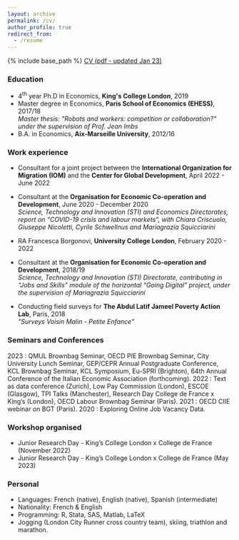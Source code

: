 ```yaml
---
layout: archive
permalink: /cv/
author_profile: true
redirect_from:
  - /resume
---
```


{% include base_path %}
[CV (pdf - updated Jan 23)](http://elodieandrieu.github.io/files/CV_andrieu_v1.pdf)

### Education
* 4<sup>th</sup> year Ph.D in Economics, **King's College London**, 2019
* Master degree in Economics, **Paris School of Economics (EHESS)**, 2017/18  
*Master thesis: "Robots and workers: competition or collaboration?" under the supervision of Prof. Jean Imbs*
* B.A. in Economics, **Aix-Marseille University**, 2012/16


### Work experience
* Consultant for a joint project between the **International Organization for Migration (IOM)** and the **Center for Global Development**, April 2022 - June 2022 

* Consultant at the **Organisation for Economic Co-operation and Development**, June 2020 - December 2020  
*Science, Technology and Innovation (STI) and Economics Directorates, report on “COVID-19 crisis and labour markets”, with Chiara Criscuolo, Giuseppe Nicoletti, Cyrile Schwellnus and Mariagrazia Squicciarini*

* RA Francesca Borgonovi, **University College London**, February 2020 - 2022

* Consultant at the **Organisation for Economic Co-operation and Development**, 2018/19  
*Science, Technology and Innovation (STI) Directorate, contributing in “Jobs and Skills” module of the horizontal “Going Digital” project, under the supervision of Mariagrazia Squicciarini*

* Conducting field surveys for **The Abdul Latif Jameel Poverty Action Lab**, Paris, 2018  
*"Surveys Voisin Malin - Petite Enfance"*

### Seminars and Conferences
2023 : QMUL Brownbag Seminar, OECD PIE Brownbag Seminar, City University Lunch Seminar, GEP/CEPR Annual Postgraduate Conference, KCL Brownbag Seminar, KCL Symposium, Eu-SPRI (Brighton), 64th Annual Conference of the Italian Economic Association (forthcoming).
2022 : Text as data conference (Zurich), Low Pay Commission (London), ESCOE (Glasgow), TPI Talks (Manchester), Research Day College de France x King’s (London), OECD Labour Brownbag Seminar (Paris).
2021 : OECD CIIE webinar on BGT (Paris).
2020 : Exploring Online Job Vacancy Data.

### Workshop organised
* Junior Research Day - King’s College London x College de France (November 2022)
* Junior Research Day - King’s College London x College de France (May 2023)


### Personal
* Languages: French (native), English (native), Spanish (intermediate)
* Nationality: French & English
* Programming: R, Stata, SAS, Matlab, LaTeX
* Jogging (London City Runner cross country team), skiing, triathlon and marathon.



